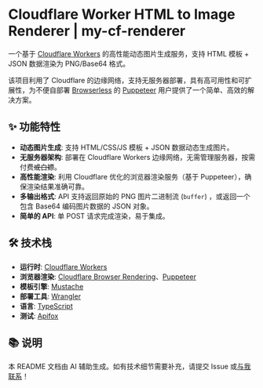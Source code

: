 # Cloudflare Worker HTML to Image Renderer | my-cf-renderer

一个基于 [Cloudflare Workers](https://workers.cloudflare.com/) 的高性能动态图片生成服务，支持 HTML 模板 + JSON 数据渲染为 PNG/Base64 格式。

该项目利用了 Cloudflare 的边缘网络，支持无服务器部署，具有高可用性和可扩展性，为不便自部署 [Browserless](https://github.com/browserless/browserless) 的 [Puppeteer](https://github.com/puppeteer/puppeteer) 用户提供了一个简单、高效的解决方案。

## ✨ 功能特性

- **动态图片生成**: 支持 HTML/CSS/JS 模板 + JSON 数据动态生成图片。
- **无服务器架构**: 部署在 Cloudflare Workers 边缘网络，无需管理服务器，按需付费~~或白嫖~~。
- **高性能渲染**: 利用 Cloudflare 优化的浏览器渲染服务（基于 Puppeteer），确保渲染结果准确可靠。
- **多输出格式**: API 支持返回原始的 PNG 图片二进制流 (`buffer`) ，或返回一个包含 Base64 编码图片数据的 JSON 对象。
- **简单的 API**: 单 POST 请求完成渲染，易于集成。

## 🛠️ 技术栈

- **运行时**: [Cloudflare Workers](https://workers.cloudflare.com/)
- **浏览器渲染**: [Cloudflare Browser Rendering](https://developers.cloudflare.com/browser-rendering/)、[Puppeteer](https://github.com/puppeteer/puppeteer)
- **模板引擎**: [Mustache](https://github.com/janl/mustache.js)
- **部署工具**: [Wrangler](https://developers.cloudflare.com/workers/wrangler/)
- **语言**: [TypeScript](https://www.typescriptlang.org/)
- **测试**: [Apifox](https://www.apifox.cn/)

## 📚 说明

本 README 文档由 AI 辅助生成。如有技术细节需要补充，请提交 Issue 或[与我联系](https://github.com/xiaofeiTM233)！
